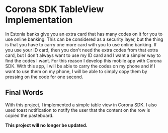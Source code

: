# Corona SDK TableView Implementation

In Estonia banks give you an extra card that has many codes on it for you to use online banking. This can be considered as a security layer, but the thing is that you have to carry one more card with you to use online banking. If you use your ID card, then you don't need the extra codes from that extra card, but I don't always want to use my ID card and I want a simpler way to find the codes I want. For this reason I develop this mobile app with Corona SDK. With this app, I will be able to carry the codes on my phone and if I want to use them on my phone, I will be able to simply copy them by pressing on the code for one second.

## Final Words

With this project, I implemented a simple table view in Corona SDK. I also used toast notification to notify the user that the content on the row is copied the pasteboard.

**This project will no longer be updated.**
